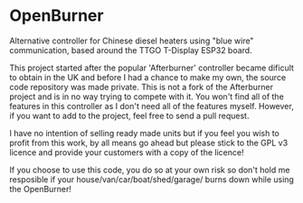 # OpenBurner
Alternative controller for Chinese diesel heaters using "blue wire" communication, based around the TTGO T-Display ESP32 board.

This project started after the popular 'Afterburner' controller became dificult to obtain in the UK and before I had a chance to make my own, the source code repository was made private. This is not a fork of the Afterburner project and is in no way trying to compete with it. You won't find all of the features in this controller as I don't need all of the features myself. However, if you want to add to the project, feel free to send a pull request.

I have no intention of selling ready made units but if you feel you wish to profit from this work, by all means go ahead but please stick to the GPL v3 licence and provide your customers with a copy of the licence!

If you choose to use this code, you do so at your own risk so don't hold me resposible if your house/van/car/boat/shed/garage/<other> burns down while using the OpenBurner!
